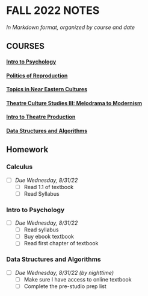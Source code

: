 # FALL 2022 NOTES

*In Markdown format, organized by course and date*

## COURSES
#### [Intro to Psychology](/Intro%20to%20Psychology/Notes)
#### [Politics of Reproduction](/Politics%20of%20Reproduction/Notes)
#### [Topics in Near Eastern Cultures](/Topics%20in%20Near%20Eastern%20Cultures/Notes)
#### [Theatre Culture Studies III: Melodrama to Modernism](/Theatre%20Culture%20Studies%20III/Notes)
#### [Intro to Theatre Production](/Intro%20to%20Theatre%20Production/Notes)
#### [Data Structures and Algorithms](/Data%20Structures%20and%20Algorithms/Notes)
## Homework
### Calculus
- [ ] _Due Wednesday, 8/31/22_
  - [ ] Read 1.1 of textbook
  - [ ] Read Syllabus

### Intro to Psychology
- [ ] _Due Wednesday, 8/31/22_
  - [ ] Read syllabus
  - [ ] Buy ebook textbook
  - [ ] Read first chapter of textbook

### Data Structures and Algorithms
- [ ] _Due Wednesday, 8/31/22 (by nighttime)_
  - [ ] Make sure I have access to online textbook
  - [ ] Complete the pre-studio prep list